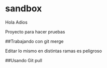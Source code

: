 # sandbox

Hola
Adios

Proyecto para hacer pruebas

##Trabajando con git merge


Editar lo mismo en distintas ramas es peligroso

##Usando Git pull


